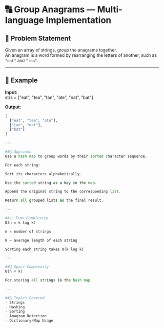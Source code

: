# 🔠 Group Anagrams — Multi-language Implementation

## 🧾 Problem Statement
Given an array of strings, group the anagrams together.  
An anagram is a word formed by rearranging the letters of another, such as `"eat"` and `"tea"`.

---

## 🧠 Example

**Input:**  
strs = ["eat", "tea", "tan", "ate", "nat", "bat"]

**Output:**  
```python
[
  ["eat", "tea", "ate"],
  ["tan", "nat"],
  ["bat"]
]

---

##🧩 Approach
Use a hash map to group words by their sorted character sequence.

For each string:

Sort its characters alphabetically.

Use the sorted string as a key in the map.

Append the original string to the corresponding list.

Return all grouped lists as the final result.

---

##📈 Time Complexity
O(n × k log k)

n = number of strings

k = average length of each string

Sorting each string takes O(k log k)

---

##🧠 Space Complexity
O(n × k)

For storing all strings in the hash map

---

##📌 Topics Covered
- Strings
- Hashing
- Sorting
- Anagram Detection
- Dictionary/Map Usage






